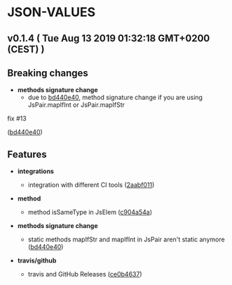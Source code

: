 # JSON-VALUES
## v0.1.4  ( Tue Aug 13 2019 01:32:18 GMT+0200 (CEST) )


## Breaking changes

  - **methods signature change**
    - due to [bd440e40](https://github.com/imrafaelmerino/json-values.git/commit/bd440e40855a4367e984dc3087f17fb4dbcb57da),
  method signature change if you are using JsPair.mapIfInt or JsPair.mapIfStr

fix #13

  ([bd440e40](https://github.com/imrafaelmerino/json-values.git/commit/bd440e40855a4367e984dc3087f17fb4dbcb57da))



 
## Features

  - **integrations**
    - integration with different CI tools
  ([2aabf011](https://github.com/imrafaelmerino/json-values.git/commit/2aabf01132558dd4be0c8612a50d067234ce8bb1))

  - **method**
    - method isSameType in JsElem
  ([c904a54a](https://github.com/imrafaelmerino/json-values.git/commit/c904a54a244a1484621a9a528b0c0533bafd9471))

  - **methods signature change**
    - static methods mapIfStr and mapIfInt in JsPair aren't static anymore
  ([bd440e40](https://github.com/imrafaelmerino/json-values.git/commit/bd440e40855a4367e984dc3087f17fb4dbcb57da))

  - **travis/github**
    - travis and GitHub Releases
  ([ce0b4637](https://github.com/imrafaelmerino/json-values.git/commit/ce0b46375f1dfe7035d856622eaa8120299934e5))




